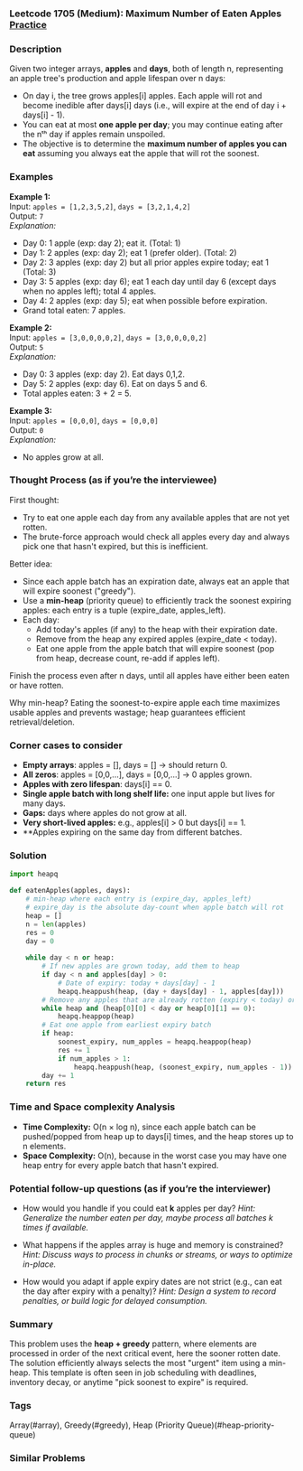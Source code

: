 ### Leetcode 1705 (Medium): Maximum Number of Eaten Apples [Practice](https://leetcode.com/problems/maximum-number-of-eaten-apples)

### Description  
Given two integer arrays, **apples** and **days**, both of length n, representing an apple tree's production and apple lifespan over n days:
- On day i, the tree grows apples[i] apples. Each apple will rot and become inedible after days[i] days (i.e., will expire at the end of day i + days[i] - 1).
- You can eat at most **one apple per day**; you may continue eating after the nᵗʰ day if apples remain unspoiled.
- The objective is to determine the **maximum number of apples you can eat** assuming you always eat the apple that will rot the soonest.

### Examples  

**Example 1:**  
Input: `apples = [1,2,3,5,2]`, `days = [3,2,1,4,2]`  
Output: `7`  
*Explanation:*
- Day 0: 1 apple (exp: day 2); eat it. (Total: 1)
- Day 1: 2 apples (exp: day 2); eat 1 (prefer older). (Total: 2)
- Day 2: 3 apples (exp: day 2) but all prior apples expire today; eat 1 (Total: 3)
- Day 3: 5 apples (exp: day 6); eat 1 each day until day 6 (except days when no apples left); total 4 apples.
- Day 4: 2 apples (exp: day 5); eat when possible before expiration.
- Grand total eaten: 7 apples.

**Example 2:**  
Input: `apples = [3,0,0,0,0,2]`, `days = [3,0,0,0,0,2]`  
Output: `5`  
*Explanation:*
- Day 0: 3 apples (exp: day 2). Eat days 0,1,2.
- Day 5: 2 apples (exp: day 6). Eat on days 5 and 6.
- Total apples eaten: 3 + 2 = 5.

**Example 3:**  
Input: `apples = [0,0,0]`, `days = [0,0,0]`  
Output: `0`  
*Explanation:*
- No apples grow at all.

### Thought Process (as if you’re the interviewee)  
First thought:  
- Try to eat one apple each day from any available apples that are not yet rotten.
- The brute-force approach would check all apples every day and always pick one that hasn't expired, but this is inefficient.

Better idea:
- Since each apple batch has an expiration date, always eat an apple that will expire soonest ("greedy").
- Use a **min-heap** (priority queue) to efficiently track the soonest expiring apples: each entry is a tuple (expire_date, apples_left).
- Each day:
  - Add today's apples (if any) to the heap with their expiration date.
  - Remove from the heap any expired apples (expire_date < today).
  - Eat one apple from the apple batch that will expire soonest (pop from heap, decrease count, re-add if apples left).

Finish the process even after n days, until all apples have either been eaten or have rotten.

Why min-heap? Eating the soonest-to-expire apple each time maximizes usable apples and prevents wastage; heap guarantees efficient retrieval/deletion.

### Corner cases to consider  
- **Empty arrays**: apples = [], days = [] → should return 0.
- **All zeros**: apples = [0,0,...], days = [0,0,...] → 0 apples grown.
- **Apples with zero lifespan**: days[i] == 0.
- **Single apple batch with long shelf life:** one input apple but lives for many days.
- **Gaps:** days where apples do not grow at all.
- **Very short-lived apples:** e.g., apples[i] > 0 but days[i] == 1.
- **Apples expiring on the same day from different batches.

### Solution

```python
import heapq

def eatenApples(apples, days):
    # min-heap where each entry is (expire_day, apples_left)
    # expire_day is the absolute day-count when apple batch will rot
    heap = []
    n = len(apples)
    res = 0
    day = 0
    
    while day < n or heap:
        # If new apples are grown today, add them to heap
        if day < n and apples[day] > 0:
            # Date of expiry: today + days[day] - 1
            heapq.heappush(heap, (day + days[day] - 1, apples[day]))
        # Remove any apples that are already rotten (expiry < today) or 0 left
        while heap and (heap[0][0] < day or heap[0][1] == 0):
            heapq.heappop(heap)
        # Eat one apple from earliest expiry batch
        if heap:
            soonest_expiry, num_apples = heapq.heappop(heap)
            res += 1
            if num_apples > 1:
                heapq.heappush(heap, (soonest_expiry, num_apples - 1))
        day += 1
    return res
```

### Time and Space complexity Analysis  

- **Time Complexity:** O(n × log n), since each apple batch can be pushed/popped from heap up to days[i] times, and the heap stores up to n elements.
- **Space Complexity:** O(n), because in the worst case you may have one heap entry for every apple batch that hasn't expired.

### Potential follow-up questions (as if you’re the interviewer)  

- How would you handle if you could eat **k** apples per day?
  *Hint: Generalize the number eaten per day, maybe process all batches k times if available.*

- What happens if the apples array is huge and memory is constrained?
  *Hint: Discuss ways to process in chunks or streams, or ways to optimize in-place.*

- How would you adapt if apple expiry dates are not strict (e.g., can eat the day after expiry with a penalty)?
  *Hint: Design a system to record penalties, or build logic for delayed consumption.*

### Summary
This problem uses the **heap + greedy** pattern, where elements are processed in order of the next critical event, here the sooner rotten date. The solution efficiently always selects the most "urgent" item using a min-heap. This template is often seen in job scheduling with deadlines, inventory decay, or anytime "pick soonest to expire" is required.

### Tags
Array(#array), Greedy(#greedy), Heap (Priority Queue)(#heap-priority-queue)

### Similar Problems
